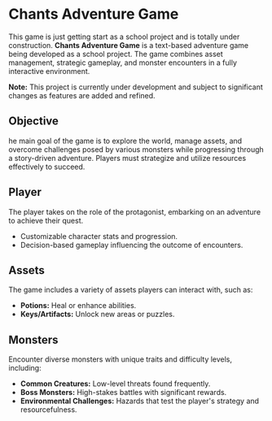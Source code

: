 # Chants Adventure Game

This game is just getting start as a school project and is totally under construction.
**Chants Adventure Game** is a text-based adventure game being developed as a school project. The game combines asset management, strategic gameplay, and monster encounters in a fully interactive environment.

**Note:** This project is currently under development and subject to significant changes as features are added and refined.

## Objective
he main goal of the game is to explore the world, manage assets, and overcome challenges posed by various monsters while progressing through a story-driven adventure. Players must strategize and utilize resources effectively to succeed.
## Player
The player takes on the role of the protagonist, embarking on an adventure to achieve their quest. 
- Customizable character stats and progression.
- Decision-based gameplay influencing the outcome of encounters.

## Assets
The game includes a variety of assets players can interact with, such as:
- **Potions:** Heal or enhance abilities.
- **Keys/Artifacts:** Unlock new areas or puzzles.

## Monsters
Encounter diverse monsters with unique traits and difficulty levels, including:
- **Common Creatures:** Low-level threats found frequently.
- **Boss Monsters:** High-stakes battles with significant rewards.
- **Environmental Challenges:** Hazards that test the player's strategy and resourcefulness.
